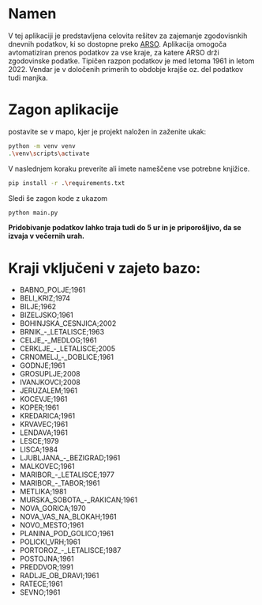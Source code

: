 # Namen

V tej aplikaciji je predstavljena celovita rešitev za zajemanje zgodovisnkih dnevnih podatkov, ki so dostopne preko <a href="https://www.arso.gov.si/">ARSO</a>. Aplikacija omogoča avtomatiziran prenos podatkov za vse kraje, za katere ARSO drži zgodovinske podatke. Tipičen razpon podatkov je med letoma 1961 in letom 2022. Vendar je v določenih primerih to obdobje krajše oz. del podatkov tudi manjka.

# Zagon aplikacije

postavite se v mapo, kjer je projekt naložen in zaženite ukak:
```Bash
python -m venv venv
.\venv\scripts\activate
```

V naslednjem koraku preverite ali imete nameščene vse potrebne knjižice.

```Bash
pip install -r .\requirements.txt
```

Sledi še zagon kode z ukazom
```Python
python main.py
```

**Pridobivanje podatkov lahko traja tudi do 5 ur in je priporošljivo, da se izvaja v večernih urah.**



# Kraji vključeni v zajeto bazo:
<ul>
<li>BABNO_POLJE;1961</li>
<li>BELI_KRIZ;1974</li>
<li>BILJE;1962</li>
<li>BIZELJSKO;1961</li>
<li>BOHINJSKA_CESNJICA;2002</li>
<li>BRNIK_-_LETALISCE;1963</li>
<li>CELJE_-_MEDLOG;1961</li>
<li>CERKLJE_-_LETALISCE;2005</li>
<li>CRNOMELJ_-_DOBLICE;1961</li>
<li>GODNJE;1961</li>
<li>GROSUPLJE;2008</li>
<li>IVANJKOVCI;2008</li>
<li>JERUZALEM;1961</li>
<li>KOCEVJE;1961</li>
<li>KOPER;1961</li>
<li>KREDARICA;1961</li>
<li>KRVAVEC;1961</li>
<li>LENDAVA;1961</li>
<li>LESCE;1979</li>
<li>LISCA;1984</li>
<li>LJUBLJANA_-_BEZIGRAD;1961</li>
<li>MALKOVEC;1961</li>
<li>MARIBOR_-_LETALISCE;1977</li>
<li>MARIBOR_-_TABOR;1961</li>
<li>METLIKA;1981</li>
<li>MURSKA_SOBOTA_-_RAKICAN;1961</li>
<li>NOVA_GORICA;1970</li>
<li>NOVA_VAS_NA_BLOKAH;1961</li>
<li>NOVO_MESTO;1961</li>
<li>PLANINA_POD_GOLICO;1961</li>
<li>POLICKI_VRH;1961</li>
<li>PORTOROZ_-_LETALISCE;1987</li>
<li>POSTOJNA;1961</li>
<li>PREDDVOR;1991</li>
<li>RADLJE_OB_DRAVI;1961</li>
<li>RATECE;1961</li>
<li>SEVNO;1961</li>
</ul>